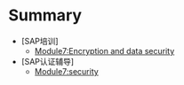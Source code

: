 # Summary

* [SAP培训]
  * [Module7:Encryption and data security](SAP/SAP-Student-Guide-moudule07.md)
* [SAP认证辅导]
  * [Module7:security](SAP/SAP-Exam-Guide-module07.md)